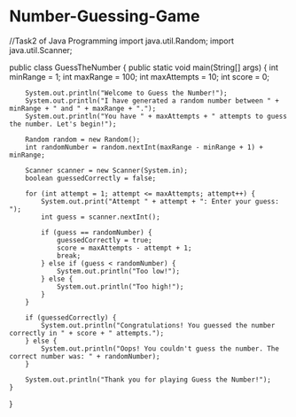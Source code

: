 # Number-Guessing-Game
//Task2 of Java Programming
import java.util.Random;
import java.util.Scanner;

public class GuessTheNumber {
    public static void main(String[] args) {
        int minRange = 1;
        int maxRange = 100;
        int maxAttempts = 10;
        int score = 0;
        
        System.out.println("Welcome to Guess the Number!");
        System.out.println("I have generated a random number between " + minRange + " and " + maxRange + ".");
        System.out.println("You have " + maxAttempts + " attempts to guess the number. Let's begin!");
        
        Random random = new Random();
        int randomNumber = random.nextInt(maxRange - minRange + 1) + minRange;
        
        Scanner scanner = new Scanner(System.in);
        boolean guessedCorrectly = false;
        
        for (int attempt = 1; attempt <= maxAttempts; attempt++) {
            System.out.print("Attempt " + attempt + ": Enter your guess: ");
            int guess = scanner.nextInt();
            
            if (guess == randomNumber) {
                guessedCorrectly = true;
                score = maxAttempts - attempt + 1;
                break;
            } else if (guess < randomNumber) {
                System.out.println("Too low!");
            } else {
                System.out.println("Too high!");
            }
        }
        
        if (guessedCorrectly) {
            System.out.println("Congratulations! You guessed the number correctly in " + score + " attempts.");
        } else {
            System.out.println("Oops! You couldn't guess the number. The correct number was: " + randomNumber);
        }
        
        System.out.println("Thank you for playing Guess the Number!");
    }
}

